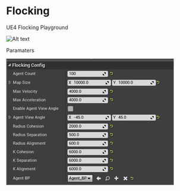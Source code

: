 # Flocking

UE4 Flocking Playground

![Alt text](/Doc/images/Level_Flocking.gif)


Paramaters

![Alt text](/Doc/images/FlockingGameMode_BP.png)

